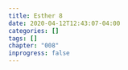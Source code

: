 ```yaml
---
title: Esther 8
date: 2020-04-12T12:43:07-04:00
categories: []
tags: []
chapter: "008"
inprogress: false
---
```


